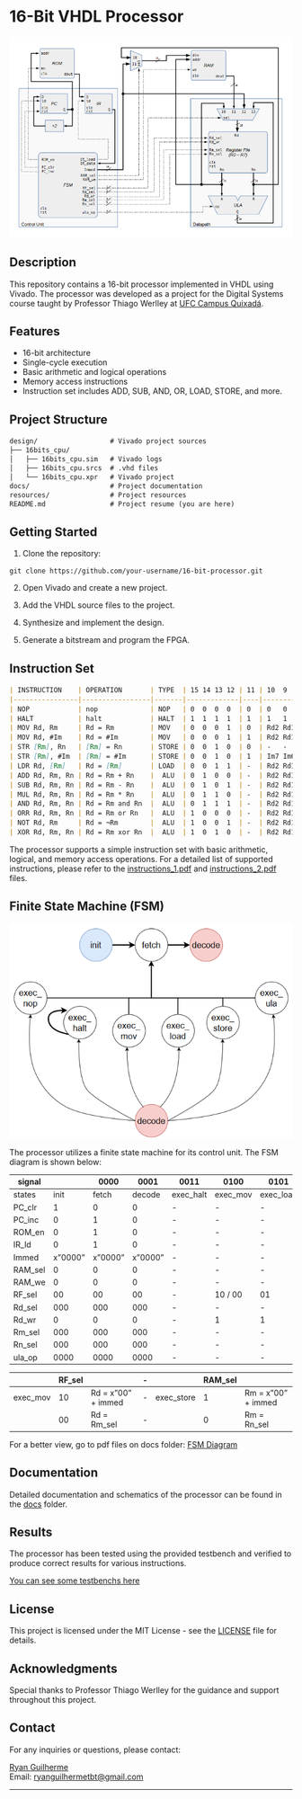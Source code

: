 # 16-Bit VHDL Processor

![Processor Schematic](docs/pics/schematic.png)

## Description

This repository contains a 16-bit processor implemented in VHDL using Vivado. The processor was developed as a project for the Digital Systems course taught by Professor Thiago Werlley at [UFC Campus Quixadá](https://www.quixada.ufc.br/).

## Features

- 16-bit architecture
- Single-cycle execution
- Basic arithmetic and logical operations
- Memory access instructions
- Instruction set includes ADD, SUB, AND, OR, LOAD, STORE, and more.

## Project Structure

```
design/                  # Vivado project sources
├── 16bits_cpu/          
│   ├── 16bits_cpu.sim   # Vivado logs
│   ├── 16bits_cpu.srcs  # .vhd files
│   └── 16bits_cpu.xpr   # Vivado project
docs/                    # Project documentation
resources/               # Project resources
README.md                # Project resume (you are here)
```

## Getting Started

1. Clone the repository:

```
git clone https://github.com/your-username/16-bit-processor.git
```

2. Open Vivado and create a new project.

3. Add the VHDL source files to the project.

4. Synthesize and implement the design.

5. Generate a bitstream and program the FPGA.

## Instruction Set

```markdown
| INSTRUCTION    | OPERATION       | TYPE  | 15 14 13 12 | 11 | 10  9   8   7   6   5   4   3   2   1   0   |
|----------------|-----------------|-------|-------------|----|---------------------------------------------|
| NOP            | nop             | NOP   | 0  0  0  0  | 0  | 0   0   0   0   0   0   0   0   0   0   0   |
| HALT           | halt            | HALT  | 1  1  1  1  | 1  | 1   1   1   1   1   1   1   1   1   1   1   |
| MOV Rd, Rm     | Rd = Rm         | MOV   | 0  0  0  1  | 0  | Rd2 Rd1 Rd0 Rm2 Rm1 Rm0 -   -   -   -   -   |
| MOV Rd, #Im    | Rd = #Im        | MOV   | 0  0  0  1  | 1  | Rd2 Rd1 Rd0 Im7 Im6 Im5 Im4 Im3 Im2 Im1 Im0 |
| STR [Rm], Rn   | [Rm] = Rn       | STORE | 0  0  1  0  | 0  | -   -   -   Rm2 Rm1 Rm0 Rn2 Rn1 Rn0 -   -   |
| STR [Rm], #Im  | [Rm] = #Im      | STORE | 0  0  1  0  | 1  | Im7 Im6 Im5 Rm2 Rm1 Rm0 Im4 Im3 Im2 Im1 Im0 |
| LDR Rd, [Rm]   | Rd = [Rm]       | LOAD  | 0  0  1  1  | -  | Rd2 Rd1 Rd0 Rm2 Rm1 Rm0 -   -   -   -   -   |
| ADD Rd, Rm, Rn | Rd = Rm + Rn    |  ALU  | 0  1  0  0  | -  | Rd2 Rd1 Rd0 Rm2 Rm1 Rm0 Rn2 Rn1 Rn0 -   -   |
| SUB Rd, Rm, Rn | Rd = Rm - Rn    |  ALU  | 0  1  0  1  | -  | Rd2 Rd1 Rd0 Rm2 Rm1 Rm0 Rn2 Rn1 Rn0 -   -   |
| MUL Rd, Rm, Rn | Rd = Rm * Rn    |  ALU  | 0  1  1  0  | -  | Rd2 Rd1 Rd0 Rm2 Rm1 Rm0 Rn2 Rn1 Rn0 -   -   |
| AND Rd, Rm, Rn | Rd = Rm and Rn  |  ALU  | 0  1  1  1  | -  | Rd2 Rd1 Rd0 Rm2 Rm1 Rm0 Rn2 Rn1 Rn0 -   -   |
| ORR Rd, Rm, Rn | Rd = Rm or Rn   |  ALU  | 1  0  0  0  | -  | Rd2 Rd1 Rd0 Rm2 Rm1 Rm0 Rn2 Rn1 Rn0 -   -   |
| NOT Rd, Rm     | Rd = ¬Rm        |  ALU  | 1  0  0  1  | -  | Rd2 Rd1 Rd0 Rm2 Rm1 Rm0 -   -   -   -   -   |
| XOR Rd, Rm, Rn | Rd = Rm xor Rn  |  ALU  | 1  0  1  0  | -  | Rd2 Rd1 Rd0 Rm2 Rm1 Rm0 Rn2 Rn1 Rn0 -   -   |
```

The processor supports a simple instruction set with basic arithmetic, logical, and memory access operations. For a detailed list of supported instructions, please refer to the [instructions_1.pdf](docs/instructions_1.pdf) and [instructions_2.pdf](docs/instructions_2.pdf) files.

## Finite State Machine (FSM)

![FSM_control](resources/fsm_control.png)

The processor utilizes a finite state machine for its control unit. The FSM diagram is shown below:

| signal  |        |  0000   |   0001   |   0011    |   0100   |   0101    |    0110    |   0111   |
|---------|--------|---------|----------|-----------|----------|-----------|------------|----------|
| states  |  init  |  fetch  |  decode  | exec_halt | exec_mov | exec_load | exec_store | exec_ula |
| PC_clr  |    1   |    0    |     0    |     -     |     -    |     -     |     -      |    -     |
| PC_inc  |    0   |    1    |     0    |     -     |     -    |     -     |     -      |    -     |
| ROM_en  |    0   |    1    |     0    |     -     |     -    |     -     |     -      |    -     |
| IR_ld   |    0   |    1    |     0    |     -     |     -    |     -     |     -      |    -     |
| Immed   | x”0000”| x”0000” |  x”0000” |     -     |     -    |     -     |     -      |    -     |
| RAM_sel |    0   |    0    |     0    |     -     |     -    |     -     |     -      |    -     |
| RAM_we  |    0   |    0    |     0    |     -     |     -    |     -     |     1      |    -     |
| RF_sel  |   00   |   00    |    00    |     -     |  10 / 00 |    01     |     -      |    11    |
| Rd_sel  |   000  |   000   |    000   |     -     |     -    |     -     |     -      |    -     |
| Rd_wr   |    0   |    0    |     0    |     -     |     1    |     1     |     -      |    1     |
| Rm_sel  |   000  |   000   |    000   |     -     |     -    |     -     |     -      |    -     |
| Rn_sel  |   000  |   000   |    000   |     -     |     -    |     -     |     -      |    -     |
| ula_op  |  0000  |  0000   |   0000   |     -     |     -    |     -     |     -      |    -     |



|          | RF_sel |                    |      -      |            | RAM_sel |                    |
|----------|--------|--------------------|      -      |------------|---------|--------------------|
| exec_mov |   10   | Rd = x”00” + immed |      -      | exec_store |    1    | Rm = x”00” + immed |
|          |   00   | Rd = Rm_sel        |      -      |            |    0    | Rm = Rn_sel        |

For a better view, go to pdf files on docs folder:
[FSM Diagram](docs/fsm_table.pdf)

## Documentation

Detailed documentation and schematics of the processor can be found in the [docs](docs) folder.

## Results

The processor has been tested using the provided testbench and verified to produce correct results for various instructions.

[You can see some testbenchs here](docs/pics/)

## License

This project is licensed under the MIT License - see the [LICENSE](LICENSE) file for details.

## Acknowledgments

Special thanks to Professor Thiago Werlley for the guidance and support throughout this project.

## Contact

For any inquiries or questions, please contact:

[Ryan Guilherme](https://github.com/ryanguilherme)\
Email: ryanguilhermetbt@gmail.com

---